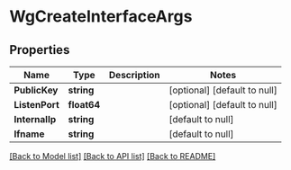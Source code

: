 # WgCreateInterfaceArgs

## Properties
Name | Type | Description | Notes
------------ | ------------- | ------------- | -------------
**PublicKey** | **string** |  | [optional] [default to null]
**ListenPort** | **float64** |  | [optional] [default to null]
**InternalIp** | **string** |  | [default to null]
**Ifname** | **string** |  | [default to null]

[[Back to Model list]](../README.md#documentation-for-models) [[Back to API list]](../README.md#documentation-for-api-endpoints) [[Back to README]](../README.md)

